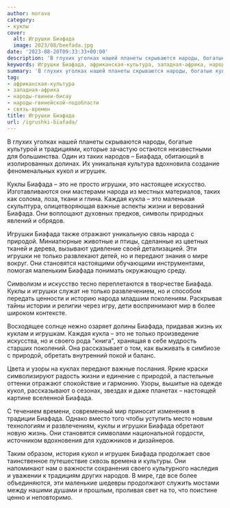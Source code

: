 ```yaml
---
author: morava
category:
- куклы
cover:
  alt: Игрушки Биафада
  image: 2023/08/beefada.jpg
date: '2023-08-20T09:33:33+00:00'
description: 'В глухих уголках нашей планеты скрываются народы, богатые культурой и традициями, которые зачастую остаются неизвестными для большинства. Один из таких...'
keywords: Игрушки Биафада, африканская-культура, западная-африка, народы-гвинеи-бисау, народы-гвинейской-подобласти, связь-времен, биафада, игрушки, это, кукол, куклы, народа, природой, только, таких, народов, игрушек, искусство, каждая, кукла, важные
summary: 'В глухих уголках нашей планеты скрываются народы, богатые культурой и традициями, которые зачастую остаются неизвестными для большинства. Один из таких...'
tag:
- африканская-культура
- западная-африка
- народы-гвинеи-бисау
- народы-гвинейской-подобласти
- связь-времен
title: Игрушки Биафада
url: /igrushki-biafada/
---
```


В глухих уголках нашей планеты скрываются народы, богатые культурой и традициями, которые зачастую остаются неизвестными для большинства. Один из таких народов – Биафада, обитающий в изолированных долинах. Их уникальная культура вдохновила создание феноменальных кукол и игрушек.

Куклы Биафада – это не просто игрушки, это настоящее искусство. Изготавливаются они мастерами народа из местных материалов, таких как солома, лоза, ткани и глина. Каждая кукла – это маленькая скульптура, олицетворяющая важные аспекты жизни и верований Биафада. Они воплощают духовных предков, символы природных явлений и обрядов.

Игрушки Биафада также отражают уникальную связь народа с природой. Миниатюрные животные и птицы, сделанные из цветных тканей и дерева, вызывают удивление своей детализацией. Эти игрушки не только развлекают детей, но и передают знания о мире вокруг. Они становятся настоящими обучающими инструментами, помогая маленьким Биафада понимать окружающую среду.

Символизм и искусство тесно переплетаются в творчестве Биафада. Куклы и игрушки служат не только развлечением, но и способом передать ценности и историю народа младшим поколениям. Раскрывая тайны истории и религии через игру, дети воспринимают мир в более широком контексте.

Восходящее солнце нежно озаряет долины Биафада, придавая жизнь их куклам и игрушкам. Каждая кукла – это не только произведение искусства, но и своего рода "книга", хранящая в себе мудрость старших поколений. Она рассказывает о том, как выживать в симбиозе с природой, обретать внутренний покой и баланс.

Цвета и узоры на куклах передают важные послания. Яркие краски символизируют радость жизни и единение с природой, а пастельные оттенки отражают спокойствие и гармонию. Узоры, вышитые на одежде кукол, рассказывают о сезонах, звездах и даже планетах – настоящей картине вселенной Биафада.

С течением времени, современный мир приносит изменения в традиции Биафада. Однако вместо того чтобы уступить место новым технологиям и развлечениям, куклы и игрушки Биафада обретают новую жизнь. Они становятся символами национальной гордости, источником вдохновения для художников и дизайнеров.

Таким образом, история кукол и игрушек Биафада продолжает свое таинственное путешествие сквозь времена и культуры. Они напоминают нам о важности сохранения своего культурного наследия и уважении к традициям других народов. В мире, где все более объединяются, эти маленькие шедевры продолжают служить мостами между нашими душами и прошлым, проливая свет на то, что поистине ценно и неповторимо.